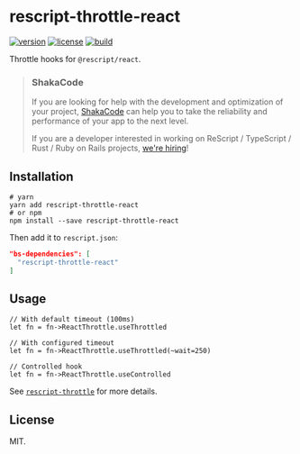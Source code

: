 # rescript-throttle-react

[![version](https://img.shields.io/npm/v/rescript-throttle-react.svg?style=flat-square)](https://www.npmjs.com/package/rescript-throttle-react)
[![license](https://img.shields.io/npm/l/rescript-throttle-react.svg?style=flat-square)](https://www.npmjs.com/package/rescript-throttle-react)
[![build](https://github.com/shakacode/rescript-throttle/actions/workflows/ci.yml/badge.svg)](https://github.com/shakacode/rescript-throttle/actions/workflows/ci.yml)

Throttle hooks for `@rescript/react`.

> ### ShakaCode
> If you are looking for help with the development and optimization of your project, [ShakaCode](https://www.shakacode.com) can help you to take the reliability and performance of your app to the next level.
>
> If you are a developer interested in working on ReScript / TypeScript / Rust / Ruby on Rails projects, [we're hiring](https://www.shakacode.com/career/)!

## Installation

```shell
# yarn
yarn add rescript-throttle-react
# or npm
npm install --save rescript-throttle-react
```

Then add it to `rescript.json`:

```json
"bs-dependencies": [
  "rescript-throttle-react"
]
```

## Usage

```rescript
// With default timeout (100ms)
let fn = fn->ReactThrottle.useThrottled

// With configured timeout
let fn = fn->ReactThrottle.useThrottled(~wait=250)

// Controlled hook
let fn = fn->ReactThrottle.useControlled
```

See [`rescript-throttle`](https://www.npmjs.com/package/rescript-throttle) for more details.

## License

MIT.
